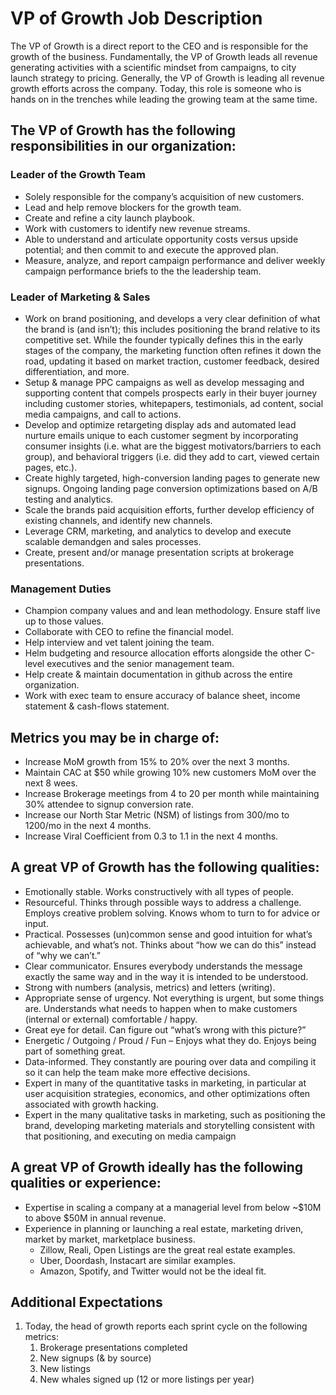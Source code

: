 # VP of Growth Job Description
The VP of Growth is a direct report to the CEO and is responsible for the growth of the business. Fundamentally, the VP of Growth leads all revenue generating activities with a scientific mindset from campaigns, to city launch strategy to pricing.  Generally, the VP of Growth is leading all revenue growth efforts across the company. Today, this role is someone who is hands on in the trenches while leading the growing team at the same time. 

## The VP of Growth has the following responsibilities in our organization:

### Leader of the Growth Team
- Solely responsible for the company’s acquisition of new customers.
- Lead and help remove blockers for the growth team.
- Create and refine a city launch playbook.
- Work with customers to identify new revenue streams.
- Able to understand and articulate opportunity costs versus upside potential; and then commit to and execute the approved plan.
- Measure, analyze, and report campaign performance and deliver weekly campaign performance briefs to the the leadership team.


### Leader of Marketing & Sales
- Work on brand positioning, and develops a very clear definition of what the brand is (and isn’t); this includes positioning the brand relative to its competitive set. While the founder typically defines this in the early stages of the company, the marketing function often refines it down the road, updating it based on market traction, customer feedback, desired differentiation, and more.
- Setup & manage PPC campaigns as well as develop messaging and supporting content that compels prospects early in their buyer journey including customer stories, whitepapers, testimonials, ad content, social media campaigns, and call to actions.
- Develop and optimize retargeting display ads and automated lead nurture emails unique to each customer segment by incorporating consumer insights (i.e. what are the biggest motivators/barriers to each group), and behavioral triggers (i.e. did they add to cart, viewed certain pages, etc.). 
- Create highly targeted, high-conversion landing pages to generate new signups. Ongoing landing page conversion optimizations based on A/B testing and analytics.
- Scale the brands paid acquisition efforts, further develop efficiency of existing channels, and identify new channels.
- Leverage CRM, marketing, and analytics to develop and execute scalable demandgen and sales processes.
- Create, present and/or manage presentation scripts at brokerage presentations.


### Management Duties
- Champion company values and and lean methodology. Ensure staff live up to those values.
- Collaborate with CEO to refine the financial model.
- Help interview and vet talent joining the team.
- Helm budgeting and resource allocation efforts alongside the other C-level executives and the senior management team.
- Help create & maintain documentation in github across the entire organization.
- Work with exec team to ensure accuracy of balance sheet, income statement & cash-flows statement.


## Metrics you may be in charge of:
- Increase MoM growth from 15% to 20% over the next 3 months. 
- Maintain CAC at $50 while growing 10% new customers MoM over the next 8 wees. 
- Increase Brokerage meetings from 4 to 20 per month while maintaining 30% attendee to signup conversion rate. 
- Increase our North Star Metric (NSM) of listings from 300/mo to 1200/mo in the next 4 months. 
- Increase Viral Coefficient from 0.3 to 1.1 in the next 4 months. 


## A great VP of Growth has the following qualities:
- Emotionally stable. Works constructively with all types of people. 
- Resourceful. Thinks through possible ways to address a challenge. Employs creative problem solving. Knows whom to turn to for advice or input.
- Practical. Possesses (un)common sense and good intuition for what’s achievable, and what’s not. Thinks about “how we can do this” instead of “why we can’t.”
- Clear communicator. Ensures everybody understands the message exactly the same way and in the way it is intended to be understood.
- Strong with numbers (analysis, metrics) and letters (writing).
- Appropriate sense of urgency. Not everything is urgent, but some things are. Understands what needs to happen when to make customers (internal or external) comfortable / happy.
- Great eye for detail. Can figure out “what’s wrong with this picture?”
- Energetic / Outgoing / Proud / Fun – Enjoys what they do. Enjoys being part of something great.
- Data-informed. They constantly are pouring over data and compiling it so it can help the team make more effective decisions. 
- Expert in many of the quantitative tasks in marketing, in particular at user acquisition strategies, economics, and other optimizations often associated with growth hacking.
- Expert in the many qualitative tasks in marketing, such as positioning the brand, developing marketing materials and storytelling consistent with that positioning, and executing on media campaign


## A great VP of Growth ideally has the following qualities or experience:
- Expertise in scaling a company at a managerial level from below ~$10M to above $50M in annual revenue.
- Experience in planning or launching a real estate, marketing driven, market by market, marketplace business.
  - Zillow, Reali, Open Listings are the great real estate examples. 
  - Uber, Doordash, Instacart are similar examples.
  - Amazon, Spotify, and Twitter would not be the ideal fit.

## Additional Expectations
1. Today, the head of growth reports each sprint cycle on the following metrics:
    1. Brokerage presentations completed
    1. New signups (& by source)
    1. New listings
    1. New whales signed up  (12 or more listings per year)

